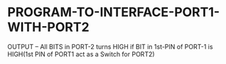 # PROGRAM-TO-INTERFACE-PORT1-WITH-PORT2
OUTPUT – All BITS in PORT-2 turns HIGH if BIT in 1st-PIN of PORT-1 is HIGH(1st PIN of PORT1 act as a Switch for PORT2)
